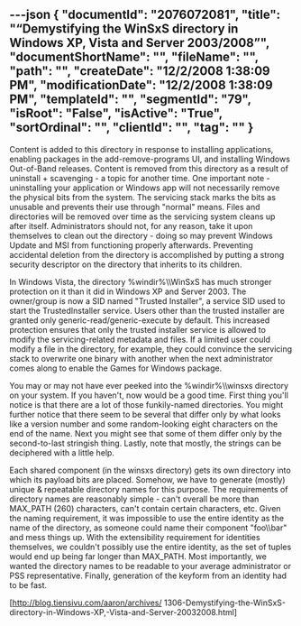 ---json
{
  "documentId": "2076072081",
  "title": "“Demystifying the WinSxS directory in Windows XP, Vista and Server 2003/2008”",
  "documentShortName": "",
  "fileName": "",
  "path": "",
  "createDate": "12/2/2008 1:38:09 PM",
  "modificationDate": "12/2/2008 1:38:09 PM",
  "templateId": "",
  "segmentId": "79",
  "isRoot": "False",
  "isActive": "True",
  "sortOrdinal": "",
  "clientId": "",
  "tag": ""
}
---

Content is added to this directory in response to installing applications, enabling packages in the add-remove-programs UI, and installing Windows Out-of-Band releases. Content is removed from this directory as a result of uninstall + scavenging - a topic for another time. One important note - uninstalling your application or Windows app will not necessarily remove the physical bits from the system. The servicing stack marks the bits as unusable and prevents their use through &quot;normal&quot; means. Files and directories will be removed over time as the servicing system cleans up after itself. Administrators should not, for any reason, take it upon themselves to clean out the directory - doing so may prevent Windows Update and MSI from functioning properly afterwards. Preventing accidental deletion from the directory is accomplished by putting a strong security descriptor on the directory that inherits to its children.

In Windows Vista, the directory %windir%&bsol;&bsol;WinSxS has much stronger protection on it than it did in Windows XP and Server 2003. The owner/group is now a SID named &quot;Trusted Installer&quot;, a service SID used to start the TrustedInstaller service. Users other than the trusted installer are granted only generic-read/generic-execute by default. This increased protection ensures that only the trusted installer service is allowed to modify the servicing-related metadata and files. If a limited user could modify a file in the directory, for example, they could convince the servicing stack to overwrite one binary with another when the next administrator comes along to enable the Games for Windows package.

You may or may not have ever peeked into the %windir%&bsol;&bsol;winsxs directory on your system. If you haven't, now would be a good time. First thing you'll notice is that there are a lot of those funkily-named directories. You might further notice that there seem to be several that differ only by what looks like a version number and some random-looking eight characters on the end of the name. Next you might see that some of them differ only by the second-to-last stringish thing. Lastly, note that mostly, the strings can be deciphered with a little help.

Each shared component (in the winsxs directory) gets its own directory into which its payload bits are placed. Somehow, we have to generate (mostly) unique & repeatable directory names for this purpose. The requirements of directory names are reasonably simple - can't overall be more than MAX_PATH (260) characters, can't contain certain characters, etc. Given the naming requirement, it was impossible to use the entire identity as the name of the directory, as someone could name their component &quot;foo&bsol;&bsol;bar&quot; and mess things up. With the extensibility requirement for identities themselves, we couldn't possibly use the entire identity, as the set of tuples would end up being far longer than MAX_PATH. Most importantly, we wanted the directory names to be readable to your average administrator or PSS representative. Finally, generation of the keyform from an identity had to be fast.

[http://blog.tiensivu.com/aaron/archives/
1306-Demystifying-the-WinSxS-directory-in-Windows-XP,-Vista-and-Server-20032008.html]
